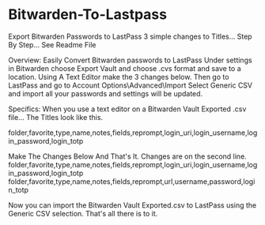 # Bitwarden-To-Lastpass
Export Bitwarden Passwords to LastPass  3 simple changes to Titles... Step By Step... See Readme File


Overview:
Easily Convert Bitwarden passwords to LastPass
Under settings in Bitwarden choose Export Vault and choose .cvs format and save to a location.
Using A Text Editor make the 3 changes below.
Then go to LastPass and go to Account Options\Advanced\Import
Select Generic CSV and import all your passwords and settings will be updated.

Specifics:
When you use a text editor on a Bitwarden Vault Exported .csv file... The Titles look like this.

folder,favorite,type,name,notes,fields,reprompt,login_uri,login_username,login_password,login_totp

Make The Changes Below And That's It. Changes are on the second line.
folder,favorite,type,name,notes,fields,reprompt,login_uri,login_username,login_password,login_totp
folder,favorite,type,name,notes,fields,reprompt,url,username,password,login_totp

Now you can import the Bitwarden Vault Exported.csv to LastPass using the Generic CSV selection.
That's all there is to it.
